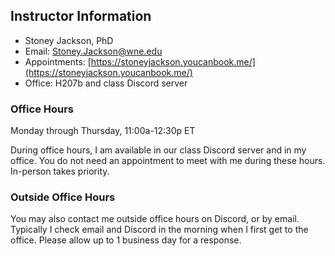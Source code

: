 ## Instructor Information

- Stoney Jackson, PhD
- Email: [Stoney.Jackson@wne.edu](mailto:Stoney.Jackson@wne.edu)
- Appointments: [https://stoneyjackson.youcanbook.me/](https://stoneyjackson.youcanbook.me/)
- Office: H207b and class Discord server

### Office Hours

Monday through Thursday, 11:00a-12:30p ET

During office hours, I am available in our class Discord server and
in my office. You do not need an appointment to meet with me during
these hours. In-person takes priority.

### Outside Office Hours

You may also contact me outside office hours on Discord, or by email.
Typically I check email and Discord in the morning when I first get to
the office. Please allow up to 1 business day for a response.
